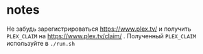 # notes
Не забудь зарегистрироваться https://www.plex.tv/ и получить `PLEX_CLAIM` на https://www.plex.tv/claim/ . Полученный `PLEX_CLAIM` используйте в `./run.sh`